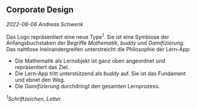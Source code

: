 ## Corporate Design
*2022-08-06 Andreas Schwenk*

Das Logo repräsentiert eine neue Type<sup>1</sup>.
Sie ist eine Symbiose der Anfangsbuchstaben der Begriffe *Mathematik*, *buddy* und *Gamifizierung*. Das nahtlose Ineinandergreifen unterstreicht die Philosophie der Lern-App:

- Die Mathematik als Lernobjekt ist ganz oben angeordnet und repräsentiert das Ziel.
- Die Lern-App tritt unterstützend als *buddy* auf. Sie ist das Fundament und ebnet den Weg.
- Die *Gamifizierung* durchdringt den gesamten Lernprozess.

*<sup>1</sup>Schriftzeichen, Letter.*

